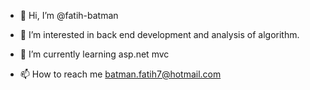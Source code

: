 - 👋 Hi, I’m @fatih-batman
- 👀 I’m interested in back end development and analysis of algorithm.
- 🌱 I’m currently learning asp.net mvc

- 📫 How to reach me batman.fatih7@hotmail.com

<!---
fatih-batman/fatih-batman is a ✨ special ✨ repository because its `README.md` (this file) appears on your GitHub profile.
You can click the Preview link to take a look at your changes.
--->
